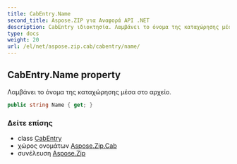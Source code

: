 ```yaml
---
title: CabEntry.Name
second_title: Aspose.ZIP για Αναφορά API .NET
description: CabEntry ιδιοκτησία. Λαμβάνει το όνομα της καταχώρησης μέσα στο αρχείο.
type: docs
weight: 20
url: /el/net/aspose.zip.cab/cabentry/name/
---
```

## CabEntry.Name property

Λαμβάνει το όνομα της καταχώρησης μέσα στο αρχείο.

```csharp
public string Name { get; }
```

### Δείτε επίσης

* class [CabEntry](../)
* χώρος ονομάτων [Aspose.Zip.Cab](../../cabentry/)
* συνέλευση [Aspose.Zip](../../../)


